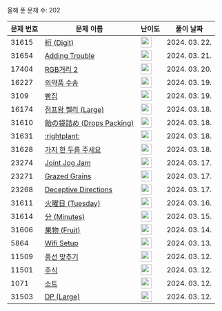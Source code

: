 올해 푼 문제 수: 202

| 문제 번호 | 문제 이름 | 난이도 | 풀이 날짜 |
| --- | --- | --- | --- |
| 31615 | [桁 (Digit)](https://www.acmicpc.net/problem/31615) | <img height="25px" width="25px=" src="https://static.solved.ac/tier_small/2.svg"/> | 2024. 03. 22.  |
| 31654 | [Adding Trouble](https://www.acmicpc.net/problem/31654) | <img height="25px" width="25px=" src="https://static.solved.ac/tier_small/1.svg"/> | 2024. 03. 21.  |
| 17404 | [RGB거리 2](https://www.acmicpc.net/problem/17404) | <img height="25px" width="25px=" src="https://static.solved.ac/tier_small/12.svg"/> | 2024. 03. 20.  |
| 16227 | [의약품 수송](https://www.acmicpc.net/problem/16227) | <img height="25px" width="25px=" src="https://static.solved.ac/tier_small/14.svg"/> | 2024. 03. 19.  |
| 3109 | [빵집](https://www.acmicpc.net/problem/3109) | <img height="25px" width="25px=" src="https://static.solved.ac/tier_small/14.svg"/> | 2024. 03. 19.  |
| 16174 | [점프왕 쩰리 (Large)](https://www.acmicpc.net/problem/16174) | <img height="25px" width="25px=" src="https://static.solved.ac/tier_small/10.svg"/> | 2024. 03. 18.  |
| 31610 | [飴の袋詰め (Drops Packing)](https://www.acmicpc.net/problem/31610) | <img height="25px" width="25px=" src="https://static.solved.ac/tier_small/1.svg"/> | 2024. 03. 18.  |
| 31631 | [:rightplant:](https://www.acmicpc.net/problem/31631) | <img height="25px" width="25px=" src="https://static.solved.ac/tier_small/11.svg"/> | 2024. 03. 18.  |
| 31628 | [가지 한 두름 주세요](https://www.acmicpc.net/problem/31628) | <img height="25px" width="25px=" src="https://static.solved.ac/tier_small/3.svg"/> | 2024. 03. 18.  |
| 23274 | [Joint Jog Jam](https://www.acmicpc.net/problem/23274) | <img height="25px" width="25px=" src="https://static.solved.ac/tier_small/5.svg"/> | 2024. 03. 17.  |
| 23271 | [Grazed Grains](https://www.acmicpc.net/problem/23271) | <img height="25px" width="25px=" src="https://static.solved.ac/tier_small/12.svg"/> | 2024. 03. 17.  |
| 23268 | [Deceptive Directions](https://www.acmicpc.net/problem/23268) | <img height="25px" width="25px=" src="https://static.solved.ac/tier_small/14.svg"/> | 2024. 03. 17.  |
| 31611 | [火曜日 (Tuesday)](https://www.acmicpc.net/problem/31611) | <img height="25px" width="25px=" src="https://static.solved.ac/tier_small/1.svg"/> | 2024. 03. 16.  |
| 31614 | [分 (Minutes)](https://www.acmicpc.net/problem/31614) | <img height="25px" width="25px=" src="https://static.solved.ac/tier_small/1.svg"/> | 2024. 03. 15.  |
| 31606 | [果物 (Fruit)](https://www.acmicpc.net/problem/31606) | <img height="25px" width="25px=" src="https://static.solved.ac/tier_small/1.svg"/> | 2024. 03. 14.  |
| 5864 | [Wifi Setup](https://www.acmicpc.net/problem/5864) | <img height="25px" width="25px=" src="https://static.solved.ac/tier_small/12.svg"/> | 2024. 03. 13.  |
| 11509 | [풍선 맞추기](https://www.acmicpc.net/problem/11509) | <img height="25px" width="25px=" src="https://static.solved.ac/tier_small/11.svg"/> | 2024. 03. 12.  |
| 11501 | [주식](https://www.acmicpc.net/problem/11501) | <img height="25px" width="25px=" src="https://static.solved.ac/tier_small/9.svg"/> | 2024. 03. 12.  |
| 1071 | [소트](https://www.acmicpc.net/problem/1071) | <img height="25px" width="25px=" src="https://static.solved.ac/tier_small/16.svg"/> | 2024. 03. 12.  |
| 31503 | [DP (Large)](https://www.acmicpc.net/problem/31503) | <img height="25px" width="25px=" src="https://static.solved.ac/tier_small/16.svg"/> | 2024. 03. 12.  |
